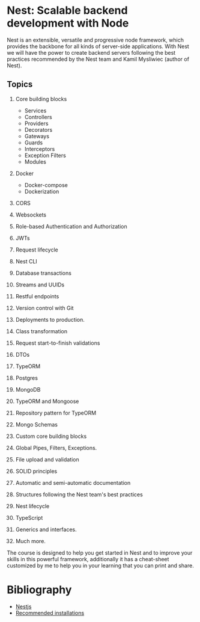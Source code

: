 # Nest: Scalable backend development with Node

Nest is an extensible, versatile and progressive node framework, which provides the backbone for all kinds of server-side applications. With Nest we will have the power to create backend servers following the best practices recommended by the Nest team and Kamil Mysliwiec (author of Nest).

## Topics

1. Core building blocks

    - Services
    - Controllers
    - Providers
    - Decorators
    - Gateways
    - Guards
    - Interceptors
    - Exception Filters
    - Modules

2. Docker
   
   - Docker-compose
   - Dockerization

3. CORS

4. Websockets

5. Role-based Authentication and Authorization

6. JWTs

7. Request lifecycle

8. Nest CLI

9. Database transactions

10. Streams and UUIDs

11. Restful endpoints

12. Version control with Git

13. Deployments to production.

14. Class transformation

15. Request start-to-finish validations

16. DTOs

17. TypeORM

18. Postgres

19. MongoDB

20. TypeORM and Mongoose

21. Repository pattern for TypeORM

22. Mongo Schemas

23. Custom core building blocks

24. Global Pipes, Filters, Exceptions.

25. File upload and validation

26. SOLID principles

27. Automatic and semi-automatic documentation

28. Structures following the Nest team's best practices

29. Nest lifecycle

30. TypeScript

31. Generics and interfaces.

32. Much more.

The course is designed to help you get started in Nest and to improve your skills in this powerful framework, additionally it has a cheat-sheet customized by me to help you in your learning that you can print and share.


# Bibliography

  - [Nestjs](https://docs.nestjs.com/)
  - [Recommended installations](https://gist.github.com/Klerith/c0ef4f48d986e2cf3308bb54fff84ea5)
